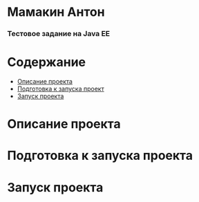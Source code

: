 # Мамакин Антон
### Тестовое задание на Java EE

# Содержание
+ [Описание проекта](#id_1)
+ [Подготовка к запуска проект](#id_2)
+ [Запуск проекта](#id_3)



    

# Описание проекта <a name="id_1"></a>










# Подготовка к запуска проекта <a name="id_2"></a>









# Запуск проекта <a name="id_3"></a>